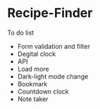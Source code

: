 # Recipe-Finder

To do list <br>
<ul>
<li>Form validation and filter</li>
<li>Degital clock</li>
<li>API</li>
<li>Load more</li>
<li>Dark-light mode change</li>
<li>Bookmark</li>
<li>Countdown clock</li>
<li>Note taker</li>
</ul>
